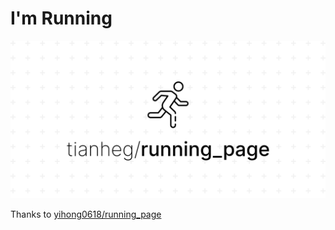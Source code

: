 # I'm Running

![](assets/running_page.png)

Thanks to [yihong0618/running_page](https://github.com/yihong0618/running_page)
